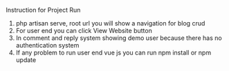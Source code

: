 
Instruction for Project Run
1.	php artisan serve, root url you will show a navigation for blog crud
2.	For user end you can click View Website  button 
3.	In comment and reply system showing demo user because there has no authentication system 
4.	If any problem to run user end vue js you can run npm install or npm update 
